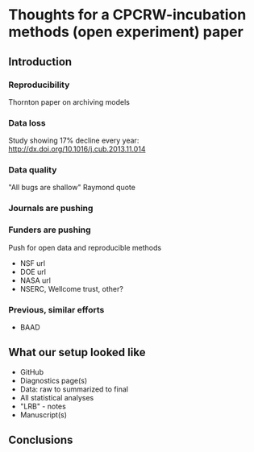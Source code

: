 # Thoughts for a CPCRW-incubation methods (open experiment) paper

## Introduction

### Reproducibility

Thornton paper on archiving models

### Data loss

Study showing 17% decline every year:  http://dx.doi.org/10.1016/j.cub.2013.11.014

### Data quality

"All bugs are shallow" Raymond quote

### Journals are pushing

### Funders are pushing
Push for open data and reproducible methods

* NSF url
* DOE url
* NASA url
* NSERC, Wellcome trust, other?

### Previous, similar efforts

* BAAD

## What our setup looked like

* GitHub
* Diagnostics page(s)
* Data: raw to summarized to final
* All statistical analyses
* "LRB" - notes 
* Manuscript(s)

## Conclusions